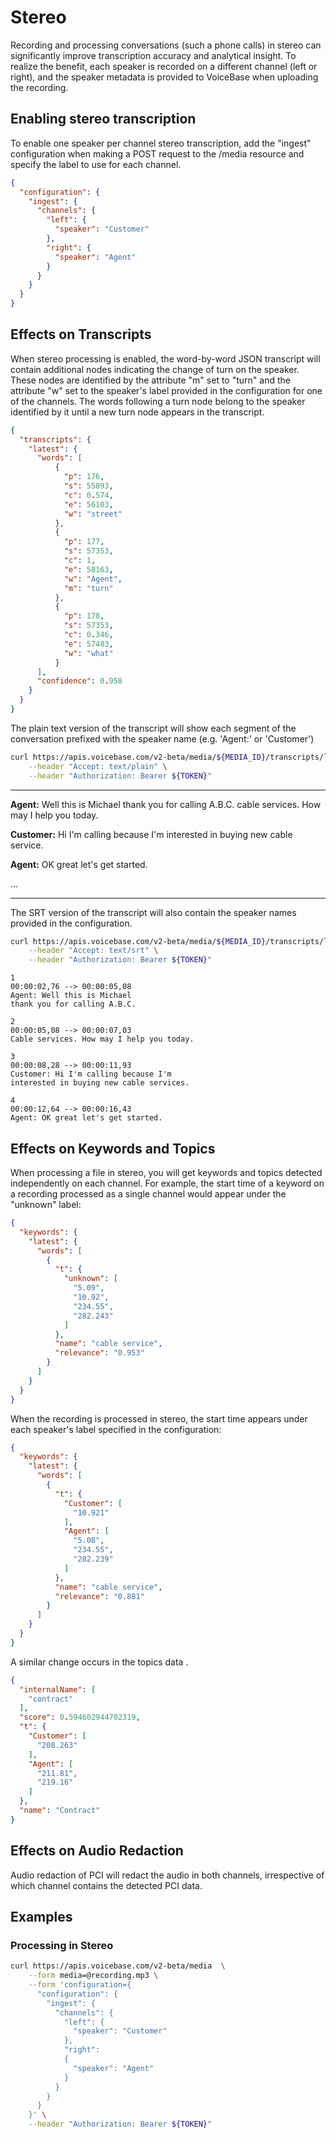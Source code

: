 # Stereo

Recording and processing conversations (such a phone calls) in stereo can significantly improve transcription accuracy and analytical insight. To realize the benefit, each speaker is recorded on a different channel (left or right), and the speaker metadata is provided to VoiceBase when uploading the recording.

## Enabling stereo transcription

To enable one speaker per channel stereo transcription, add the "ingest" configuration when making a POST request to the /media resource and specify the label to use for each channel.

```json
{
  "configuration": {
    "ingest": {
      "channels": {
        "left": {
          "speaker": "Customer"
        },
        "right": {
          "speaker": "Agent"
        }
      }
    }
  }
}
```

## Effects on Transcripts

When stereo processing is enabled, the word-by-word JSON transcript will contain
additional nodes indicating the change of turn on the speaker. These nodes are
identified by the attribute "m" set to "turn" and the attribute "w" set to the
speaker's label provided in the configuration for one of the channels. The words
following a turn node belong to the speaker identified by it until a new turn
node appears in the transcript.

```json
{
  "transcripts": {
    "latest": {
      "words": [
          {
            "p": 176,
            "s": 55893,
            "c": 0.574,
            "e": 56103,
            "w": "street"
          },
          {
            "p": 177,
            "s": 57353,
            "c": 1,
            "e": 58163,
            "w": "Agent",
            "m": "turn"
          },
          {
            "p": 178,
            "s": 57353,
            "c": 0.346,
            "e": 57483,
            "w": "what"
          }
      ],
      "confidence": 0.958
    }
  }
}
```

The plain text version of the transcript will show each segment of the conversation prefixed with the speaker name (e.g. 'Agent:' or  'Customer')

```bash
curl https://apis.voicebase.com/v2-beta/media/${MEDIA_ID}/transcripts/latest \
    --header "Accept: text/plain" \
    --header "Authorization: Bearer ${TOKEN}" 
```

---
**Agent:** Well this is Michael thank you for calling A.B.C. cable services.
How may I help you today. 

**Customer:** Hi I'm calling because I'm interested in buying new cable service.

**Agent:** OK great let's get started.  

...

---


The SRT version of the transcript will also contain the speaker names provided in
the configuration.

```bash
curl https://apis.voicebase.com/v2-beta/media/${MEDIA_ID}/transcripts/latest  \
    --header "Accept: text/srt" \
    --header "Authorization: Bearer ${TOKEN}"
```

```
1
00:00:02,76 --> 00:00:05,08
Agent: Well this is Michael
thank you for calling A.B.C.

2
00:00:05,08 --> 00:00:07,03
Cable services. How may I help you today.

3
00:00:08,28 --> 00:00:11,93
Customer: Hi I'm calling because I'm
interested in buying new cable services.

4
00:00:12,64 --> 00:00:16,43
Agent: OK great let's get started.

```

## Effects on Keywords and Topics

When processing a file in stereo, you will get keywords and topics detected
independently on each channel. For example, the start time of a keyword on a
recording processed as a single channel would appear under the "unknown" label:

```json
{
  "keywords": {
    "latest": {
      "words": [
        {
          "t": {
            "unknown": [
              "5.09",
              "10.92",
              "234.55",
              "282.243"
            ]
          },
          "name": "cable service",
          "relevance": "0.953"
        }
      ]
    }
  }
}
```

When the recording is processed in stereo, the start time appears under each speaker's label specified in the configuration:

```json
{
  "keywords": {
    "latest": {
      "words": [
        {
          "t": {
            "Customer": [
              "10.921"
            ],
            "Agent": [
              "5.08",
              "234.55",
              "282.239"
            ]
          },
          "name": "cable service",
          "relevance": "0.881"
        }
      ]
    }
  }
}
```

A similar change occurs in the topics data .
```json
{
  "internalName": [
    "contract"
  ],
  "score": 0.594602944702319,
  "t": {
    "Customer": [
      "208.263"
    ],
    "Agent": [
      "211.81",
      "219.16"
    ]
  },
  "name": "Contract"
}
```

## Effects on Audio Redaction

Audio redaction of PCI will redact the audio in both channels, irrespective of which channel contains the detected PCI data.

## Examples

### Processing in Stereo
```bash
curl https://apis.voicebase.com/v2-beta/media  \
    --form media=@recording.mp3 \
    --form 'configuration={
      "configuration": {
        "ingest": {
          "channels": {
            "left": {
              "speaker": "Customer"
            },
            "right":
            {
              "speaker": "Agent"
            }
          }
        }
      }
    }' \
    --header "Authorization: Bearer ${TOKEN}"
```
